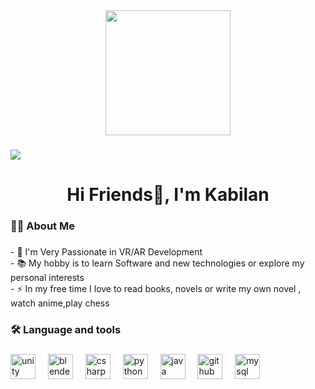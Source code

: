  <div align="center">
  <img height="200" src="https://wallpapers.com/images/hd/anime-landscape-sky-dual-screen-eqsfe2re1wnzyjlp.jpg"  />
</div>

###
  
<div align="center">
</div>

###

<div align="left">
  <img src="https://visitor-badge.laobi.icu/badge?page_id=Kabilan-AR.Kabilan-AR&"  />
</div>

###

<h1 align="center">Hi Friends👋, I'm Kabilan</h1>

###

<h3 align="left">👩‍💻 About Me</h3>

###

<p align="left">- 🔭 I'm Very Passionate in VR/AR Development<br>- 📚 My hobby is to learn Software and new technologies or explore my personal interests<br>- ⚡ In my free time I love to read books, novels or write my own novel , watch anime,play chess</p>

###

<h3 align="left">🛠 Language and tools</h3>

###
  
<div align="left">
  <img src="https://cdn.jsdelivr.net/gh/devicons/devicon/icons/unity/unity-original.svg" height="40" alt="unity logo"  />
  <img width="12" />
  <img src="https://cdn.jsdelivr.net/gh/devicons/devicon/icons/blender/blender-original.svg" height="40" alt="blender logo"  />
  <img width="12" />
  <img src="https://cdn.jsdelivr.net/gh/devicons/devicon/icons/csharp/csharp-original.svg" height="40" alt="csharp logo"  />
  <img width="12" />
  <img src="https://cdn.jsdelivr.net/gh/devicons/devicon/icons/python/python-original.svg" height="40" alt="python logo"  />
  <img width="12" />
  <img src="https://cdn.jsdelivr.net/gh/devicons/devicon/icons/java/java-original.svg" height="40" alt="java logo"  />
  <img width="12" />
  <img src="https://cdn.jsdelivr.net/gh/devicons/devicon/icons/github/github-original.svg" height="40" style="background-color:white;"alt="github logo"  />
  <img width="12" />
  <img src="https://cdn.jsdelivr.net/gh/devicons/devicon/icons/mysql/mysql-original.svg" height="40" alt="mysql logo"  />
</div>

###
<!--
<h3 align="left">🔥   My Stats :</h3>

###

<div align="center">
  <img src="https://streak-stats.demolab.com?user=Kabilan-AR&locale=en&mode=daily&theme=dark&hide_border=false&border_radius=5&order=3" height="220" alt="streak graph"  />
</div>

###
-->
